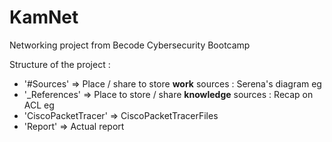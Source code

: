 # KamNet
Networking project from Becode Cybersecurity Bootcamp


Structure of the project : 

- '#Sources' => Place / share to store **work** sources : Serena's diagram eg
- '_References' => Place to store / share **knowledge** sources : Recap on ACL eg
- 'CiscoPacketTracer' => CiscoPacketTracerFiles
- 'Report' => Actual report
